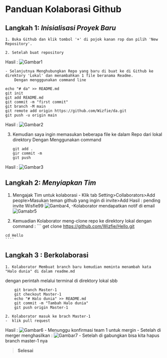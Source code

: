 # **Panduan Kolaborasi Github**
##  Langkah 1: *Inisialisasi Proyek Baru*
    1. Buka Github dan klik tombol '+' di pojok kanan rop dan pilih 'New Repository'.
    
    2. Setelah buat repository
Hasil : ![Gambar1](https://github.com/Wizfie/Oreo/blob/main/Screenshot%202022-08-13%20184103.png)
    
    - Selanjutnya Menghubungkan Repo yang baru di buat ke di Github ke direktory 'Lokal' dan menambahkan 1 file beranama Readme.
        Dengan mengggunakan command line
  ```
  echo "# da" >> README.md
git init
git add README.md
git commit -m "first commit"
git branch -M main
git remote add origin https://github.com/Wizfie/da.git
git push -u origin main
```
Hasil : ![Gambar2](https://github.com/Wizfie/Oreo/blob/main/3.png)

3. Kemudian saya ingin memasukan beberapa file ke dalam Repo dari lokal direktory
    Dengan Menggunakan command
    ```
    git add .
    gir commit -m
    git push

    ```
Hasil : ![Gambar3](https://github.com/Wizfie/Oreo/blob/main/4.png)


## Langkah 2: *Menyiapkan Tim*
 
  1. Mengajak Tim untuk kolaborasi
    - Klik tab Setting>Collaborators>Add people>Masukan teman github yang ingin di invite>Add
  Hasil : pending invite Wisfie99 ![Gambar4](https://github.com/Wizfie/Oreo/blob/main/6.png),
  -Kolaborator mendapatkan notif di email ![Gamabr5](https://github.com/Wizfie/Oreo/blob/main/7.png)

  2. Kemuadian Kolaborator meng-clone repo ke direktory lokal
  dengan command :
    ```
    get clone https://github.com/Wizfie/Hello.git

    cd Hello
    ````

## Langkah 3 : Berkolaborasi
    1. Kolaborator Membuat branch baru kemudian meminta menambah kata "Halo dunia" di dalam readme.md
dengan perintah melalui terminal di direktory lokal sbb
```
    git branch Master-1
    git checkout Master-1
    echo "# Halo dunia" >> README.md
    git commit -m "Tambah Halo dunia"
    git push origin Master-1
```
    2. Kolaborator masuk ke brach Master-1
    -  klik pull request
  Hasil : ![Gambar6](https://github.com/Wizfie/Oreo/blob/main/9.png)
    -  Menunggu konfirmasi team 1 untuk mergin
    -  Setelah di merger menghasilkan : ![Gambar7](https://github.com/Wizfie/Oreo/blob/main/10.png)
    -  Setelah di gabungkan bisa kita hapus branch master-1 nya

> **Selesai**
  



  





  
  












  

